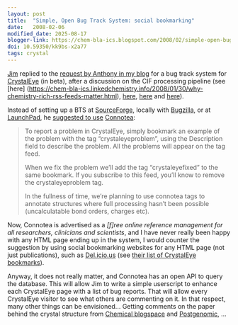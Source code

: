 ```yaml
---
layout: post
title:  "Simple, Open Bug Track System: social bookmarking"
date:   2008-02-06
modified_date: 2025-08-17
blogger-link: https://chem-bla-ics.blogspot.com/2008/02/simple-open-bug-track-system-social.html
doi: 10.59350/kk9bs-x2a77
tags: crystal
---
```


[Jim](http://wwmm.ch.cam.ac.uk/blogs/downing/) replied to the [request by Anthony in my blog](http://chem-bla-ics.blogspot.com/2008/01/why-chemistry-rich-rss-feeds-matter.html#c9123182507496435262)
for a bug track system for [CrystalEye](http://wwmm.ch.cam.ac.uk/crystaleye/) (in beta), after a discussion on the CIF
processing pipeline (see [here] <i class="fa-solid fa-recycle fa-xs"></i>(https://chem-bla-ics.linkedchemistry.info/2008/01/30/why-chemistry-rich-rss-feeds-matter.html),
[here](http://wwmm.ch.cam.ac.uk/blogs/murrayrust/?p=943), [here](http://www.chemspider.com/blog/why-we-cant-publish-scraped-crystaleye-data-yetand-science-commons-declare-a-protocol-for-implementing-open-access-data.html)
and [here](http://wwmm.ch.cam.ac.uk/blogs/murrayrust/?p=946)).

Instead of setting up a BTS at [SourceForge](http://www.sf.net/), locally with [Bugzilla](http://www.bugzilla.org/), or at
[LaunchPad](http://www.launchpad.net/), he [suggested to use](http://wwmm.ch.cam.ac.uk/blogs/downing/?p=171)
[Connotea](http://www.connotea.org/):

> To report a problem in CrystalEye, simply bookmark an example of the problem with the tag “crystaleyeproblem”, using the
> Description field to describe the problem. All the problems will appear on the tag feed.
>
> When we fix the problem we’ll add the tag “crystaleyefixed” to the same bookmark. If you subscribe to this feed, you’ll
> know to remove the crystaleyeproblem tag.
>
> In the fullness of time, we’re planning to use connotea tags to annotate structures where full processing hasn’t been
> possible (uncalculatable bond orders, charges etc).

Now, Connotea is advertised as a *[f]ree online reference management for all researchers, clinicians and scientists*,
and I have never really been happy with any HTML page ending up in the system, I would counter the suggestion by using social
bookmarking websites for any HTML page (not just publications), such as [Del.icio.us](http://del.icio.us/)
(see [their list of CrystalEye bookmarks](http://del.icio.us/search/?fr=del_icio_us&p=crystaleye&type=all)).

Anyway, it does not really matter, and Connotea has an open API to query the database. This will allow Jim to write a simple
userscript to enhance each CrystalEye page with a list of bug reports. That will allow every CrystalEye visitor to see what
others are commenting on it. In that respect, many other things can be envisioned... Getting comments on the paper behind the
crystal structure from [Chemical blogspace](http://cb.openmolecules.net/) and [Postgenomic](http://www.postgenomic.com/),
...
